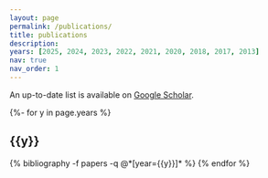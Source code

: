 ```yaml
---
layout: page
permalink: /publications/
title: publications
description: 
years: [2025, 2024, 2023, 2022, 2021, 2020, 2018, 2017, 2013]
nav: true
nav_order: 1
---
```



An up-to-date list is available on <a href="https://scholar.google.com/citations?hl=en&user=NZqs0toAAAAJ&view_op=list_works&sortby=pubdate">Google Scholar</a>.


<!-- _pages/publications.md -->
<div class="publications">

{%- for y in page.years %}
  <h2 class="year">{{y}}</h2>
  {% bibliography -f papers -q @*[year={{y}}]* %}
{% endfor %}

</div>